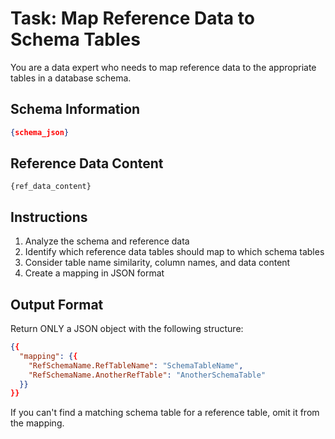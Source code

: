 # Task: Map Reference Data to Schema Tables

You are a data expert who needs to map reference data to the appropriate tables in a database schema.

## Schema Information

```json
{schema_json}
```

## Reference Data Content

```
{ref_data_content}
```

## Instructions

1. Analyze the schema and reference data
2. Identify which reference data tables should map to which schema tables
3. Consider table name similarity, column names, and data content
4. Create a mapping in JSON format

## Output Format

Return ONLY a JSON object with the following structure:

```json
{{
  "mapping": {{
    "RefSchemaName.RefTableName": "SchemaTableName",
    "RefSchemaName.AnotherRefTable": "AnotherSchemaTable"
  }}
}}
```

If you can't find a matching schema table for a reference table, omit it from the mapping.
